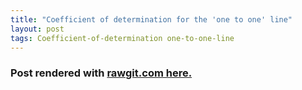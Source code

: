 ```yaml
---
title: "Coefficient of determination for the 'one to one' line"
layout: post
tags: Coefficient-of-determination one-to-one-line
---
```


### Post rendered with [**rawgit.com here.**](https://rawgit.com/valentinitnelav/valentinitnelav.github.io/master/assets/2018-05-27-R2-1to1-line/R2-1to1-line.html)
